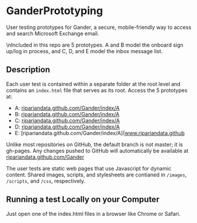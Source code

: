 GanderPrototyping
======

User testing prototypes for Gander, a secure, mobile-friendly way to access and search Microsoft Exchange email. 

\nIncluded in this repo are 5 prototypes. A and B model the onboard sign up/log in process, and C, D, and E model the inbox message list. 

Description
------------
Each user test is contained within a separate folder at the root level and contains an `index.html` 
file that serves as its root. Access the 5 prototypes at:
* A: [ripariandata.github.com/Gander/index/A](www.ripariandata.github.com/Gander/index/A)
* B: [ripariandata.github.com/Gander/index/A](www.ripariandata.github.com/Gander/index/A)
* C: [ripariandata.github.com/Gander/index/A](www.ripariandata.github.com/Gander/inbox/A)
* D: [ripariandata.github.com/Gander/index/A](www.ripariandata.github.com/Gander/inbox/A)
* E: [ripariandata.github.com/Gander/index/A](www.ripariandata.github

Unlike most repositories on GitHub, the default branch is not master; it is gh-pages. 
Any changes pushed to GitHub will automatically be available at [ripariandata.github.com/Gander](ripariandata.github.com/Gander)

The user tests are static web pages that use Javascript for dynamic content. 
Shared images, scripts, and stylesheets are contianed in `/images`, `/scripts`, and `/css`, respectively.

Running a test Locally on your Computer
---------------------------------------
Just open one of the index.html files in a browser like Chrome or Safari.
